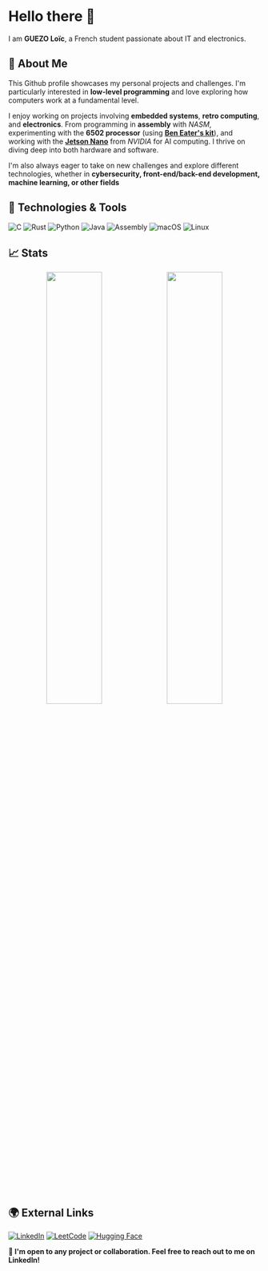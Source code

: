 # Hello there 👋

I am **GUEZO Loïc**, a French student passionate about IT and electronics.

## 📣 About Me 
This Github profile showcases my personal projects and challenges. I'm particularly
interested in **low-level programming** and love exploring how computers work at a 
fundamental level.

I enjoy working on projects involving **embedded systems**, **retro computing**, 
and **electronics**. From programming in **assembly** with *NASM*, experimenting 
with the **6502 processor** (using [**Ben Eater's kit**](https://eater.net)), and 
working with the [**Jetson Nano**](https://www.nvidia.com/en-us/autonomous-machines/embedded-systems/jetson-nano/) 
from *NVIDIA* for AI computing. I thrive on diving deep into both hardware and software. 

I'm also always eager to take on new challenges and explore different technologies,
whether in **cybersecurity, front-end/back-end development, machine learning, or other fields**

## 🔧 Technologies & Tools 
![C](https://img.shields.io/badge/C-00599C?style=for-the-badge&logo=c&logoColor=white) 
![Rust](https://img.shields.io/badge/Rust-000000?style=for-the-badge&logo=rust&logoColor=white) 
![Python](https://img.shields.io/badge/Python-3670A0?style=for-the-badge&logo=python&logoColor=ffdd54) 
![Java](https://img.shields.io/badge/Java-ED8B00?style=for-the-badge&logo=openjdk&logoColor=white) 
![Assembly](https://img.shields.io/badge/Assembly-525252?style=for-the-badge&logo=windows-terminal&logoColor=white) 
![macOS](https://img.shields.io/badge/macOS-000000?style=for-the-badge&logo=apple&logoColor=white)
![Linux](https://img.shields.io/badge/Linux-FCC624?style=for-the-badge&logo=linux&logoColor=black)


## 📈 Stats  

<p align="center">
  <img src="https://github-readme-stats.vercel.app/api?username=guezoloic&show_icons=true&theme=white" width="47%"/>
  <img src="https://leetcard.jacoblin.cool/guezoloic?theme=light&border=0&radius=5&height=208" width="47%"/>
</p>

## 🌍 External Links

[![LinkedIn](https://img.shields.io/badge/LinkedIn-0077B5?style=for-the-badge&logo=linkedin&logoColor=white)](https://www.linkedin.com/in/guezoloic) 
[![LeetCode](https://img.shields.io/badge/LeetCode-FFA116?style=for-the-badge&logo=leetcode&logoColor=black)](https://leetcode.com/guezoloic)
[![Hugging Face](https://img.shields.io/badge/HuggingFace-FF6B00?style=for-the-badge&logo=huggingface&logoColor=white)](https://huggingface.co/guezoloic)

**🚀 I'm open to any project or collaboration. Feel free to reach out to me on LinkedIn!**
